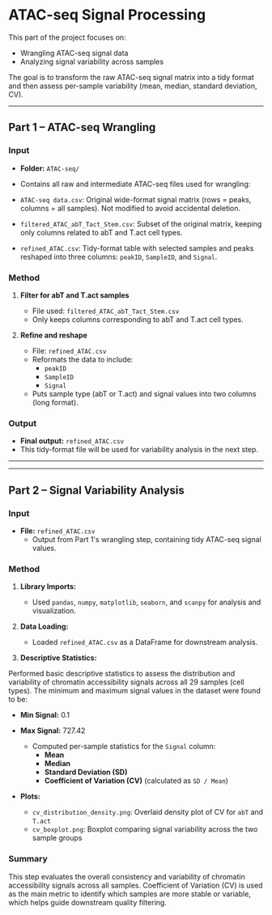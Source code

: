 # ATAC-seq Signal Processing 

This part of the project focuses on:

- Wrangling ATAC-seq signal data 
- Analyzing signal variability across samples 

The goal is to transform the raw ATAC-seq signal matrix into a tidy format and then assess per-sample variability (mean, median, standard deviation, CV).

---

## Part 1 – ATAC-seq Wrangling 

### Input
- **Folder:** `ATAC-seq/`
- Contains all raw and intermediate ATAC-seq files used for wrangling: 

- `ATAC-seq data.csv`: Original wide-format signal matrix (rows = peaks, columns = all samples). Not modified to avoid accidental deletion.
- `filtered_ATAC_abT_Tact_Stem.csv`: Subset of the original matrix, keeping only columns related to abT and T.act cell types.
- `refined_ATAC.csv`: Tidy-format table with selected samples and peaks reshaped into three columns: `peakID`, `SampleID`, and `Signal`.

### Method
1. **Filter for abT and T.act samples**
   - File used: `filtered_ATAC_abT_Tact_Stem.csv`
   - Only keeps columns corresponding to abT and T.act cell types.

2. **Refine and reshape**
   - File: `refined_ATAC.csv`
   - Reformats the data to include:
     - `peakID`
     - `SampleID`
     - `Signal`
   - Puts sample type (abT or T.act) and signal values into two columns (long format).

### Output
- **Final output:** `refined_ATAC.csv`  
- This tidy-format file will be used for variability analysis in the next step. 

---

---

## Part 2 – Signal Variability Analysis 

### Input
- **File:** `refined_ATAC.csv`  
  - Output from Part 1's wrangling step, containing tidy ATAC-seq signal values.

### Method
1. **Library Imports:**
   - Used `pandas`, `numpy`, `matplotlib`, `seaborn`, and `scanpy` for analysis and visualization.

2. **Data Loading:**
   - Loaded `refined_ATAC.csv` as a DataFrame for downstream analysis.

3. **Descriptive Statistics:**

Performed basic descriptive statistics to assess the distribution and variability of chromatin accessibility signals across all 29 samples (cell types). The minimum and maximum signal values in the dataset were found to be:

- **Min Signal:** 0.1  
- **Max Signal:** 727.42  

   - Computed per-sample statistics for the `Signal` column:
     - **Mean**
     - **Median**
     - **Standard Deviation (SD)**
     - **Coefficient of Variation (CV)** (calculated as `SD / Mean`)
     






- **Plots:**
  - `cv_distribution_density.png`: Overlaid density plot of CV for `abT` and `T.act`
  - `cv_boxplot.png`: Boxplot comparing signal variability across the two sample groups

### Summary
This step evaluates the overall consistency and variability of chromatin accessibility signals across all samples. Coefficient of Variation (CV) is used as the main metric to identify which samples are more stable or variable, which helps guide downstream quality filtering.


